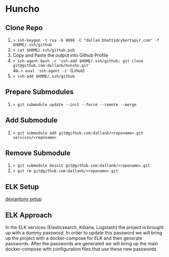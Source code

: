 # Huncho

## Clone Repo

1. `> ssh-keygen -t rsa -b 4096 -C "dallan.bhatti@cybertapir.com" -f $HOME/.ssh/github`
2. `> cat $HOME/.ssh/github.pub`
3. Copy and Paste the output into Github Profile
4. `> ssh-agent bash -c 'ssh-add $HOME/.ssh/github; git clone git@github.com:dallanb/huncho.git'`  
4a. `> eval 'ssh-agent -s'` (Linux)  
5. `> ssh-add $HOME/.ssh/github`

## Prepare Submodules
1. `> git submodule update --init --force --remote --merge`

## Add Submodule
1. `> git submodule add git@github.com:dallanb/<reponame>.git services/<reponame>`

## Remove Submodule
1. `> git submodule deinit git@github.com:dallanb/<reponame>.git`
2. `> git rm git@github.com:dallanb/<reponame>.git`

## ELK Setup
[deviantony setup](https://github.com/deviantony/docker-elk#initial-setup)

## ELK Approach
In the ELK services (Elasticsearch, Kibana, Logstash) the project is brought up with a dummy password. In order to update this
password we will bring up the project with a docker-compose for ELK and then generate passwords. After the passwords are generated we will 
bring up the main docker-compose with configuration files that use these new passwords

